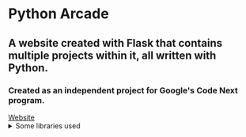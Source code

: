 # Python Arcade
## A website created with Flask that contains multiple projects within it, all written with Python.
### Created as an independent project for Google's Code Next program.

<div>
  <a href="https://python-arcade.junelovesyou.repl.co/">Website</a>
</div>

<details>
  <summary>Some libraries used</summary>
  <li>Flask</li>
  <li>Discord API</li>
  <li>Google Sheets API</li>
  <li>Pandas</li>
  <li>Tkinter</li>
  <li>Pygame</li>
  <li>sklearn</li>
  <li>NumPy</li>
  <li>BeautifulSoup</li>
  <li>Matplotlib</li>
</details>
